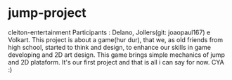 # jump-project
cleiton-entertainment
Participants : Delano, Jollers(git: joaopaul167) e Volkart.
This project is about a game(hur dur), that we, as old friends from high school, started to think and design, to enhance our skills in game developing and 2D art design. This game
brings simple mechanics of jump and 2D plataform. It's our first project and that is all i can say for now.
CYA :)
